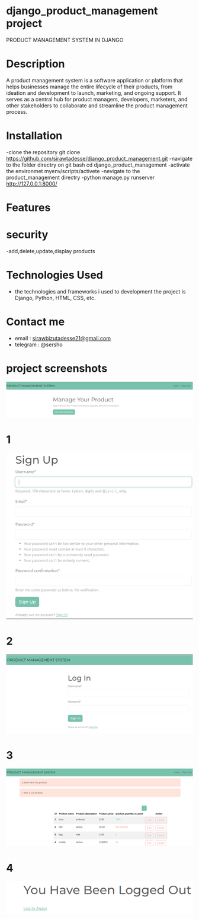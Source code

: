 


# django_product_management project
PRODUCT MANAGEMENT SYSTEM IN DJANGO

# Description
A product management system is a software application or platform that helps businesses manage the entire lifecycle of their products, from ideation and development to launch, marketing, and ongoing support. It serves as a central hub for product managers, developers, marketers, and other stakeholders to collaborate and streamline the product management process.

# Installation
-clone the repository git clone https://github.com/sirawtadesse/django_product_management.git
-navigate to the folder directry on git bash cd django_product_management
-activate the environmet    myenv/scripts/activete
-nevigate to the product_management directry
-python manage.py runserver    http://127.0.0.1:8000/

# Features
# security
-add,delete,update,display products

# Technologies Used
 - the technologies and frameworks i used to  development the project is Django, Python, HTML, CSS, etc.
 
# Contact me

- email : sirawbizutadesse21@gmail.com
- telegram : @sersho

# project screenshots

![Alt text](Capture.PNG)

# 1

![Alt text](Capture5.PNG) 

# 2

![Alt text](Capture2.PNG)

# 3

 ![Alt text](Capture3.PNG) 

 # 4
 
 ![Alt text](Capture4.PNG)
